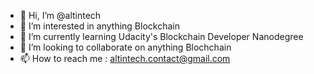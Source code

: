 - 👋 Hi, I’m @altintech
- 👀 I’m interested in anything Blockchain
- 🌱 I’m currently learning Udacity's Blockchain Developer Nanodegree
- 💞️ I’m looking to collaborate on anything Blochchain
- 📫 How to reach me : altintech.contact@gmail.com

<!---
altintech/altintech is a ✨ special ✨ repository because its `README.md` (this file) appears on your GitHub profile.
You can click the Preview link to take a look at your changes.
--->

